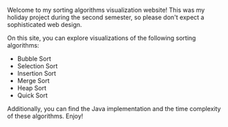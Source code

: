 Welcome to my sorting algorithms visualization website! This was my holiday project during the second semester, so please don't expect a sophisticated web design.

On this site, you can explore visualizations of the following sorting algorithms:
- Bubble Sort
- Selection Sort
- Insertion Sort
- Merge Sort
- Heap Sort
- Quick Sort

Additionally, you can find the Java implementation and the time complexity of these algorithms. Enjoy!
